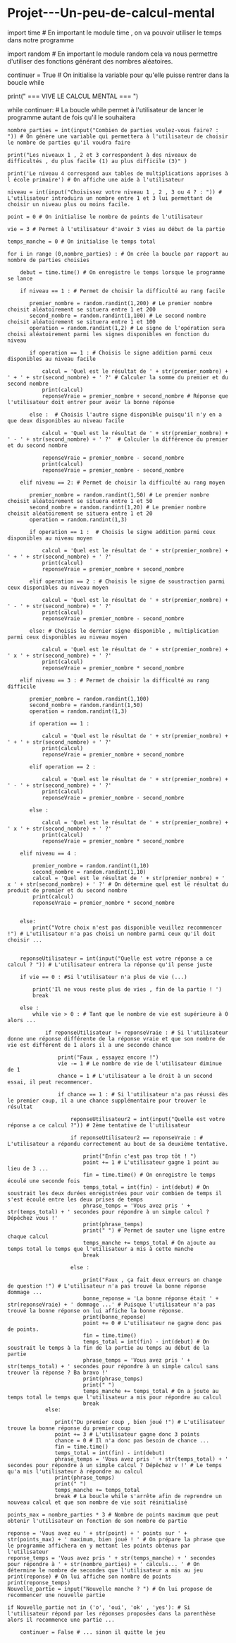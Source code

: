 # Projet---Un-peu-de-calcul-mental



import time # En important le module time , on va pouvoir utiliser le temps dans notre programme 

import random # En important le module random cela va nous permettre d'utiliser des fonctions générant des nombres aléatoires.

continuer = True # On initialise la variable pour qu'elle puisse rentrer dans la boucle while

print("               === VIVE LE CALCUL MENTAL ===  ")

while continuer: # La boucle while permet à l'utilisateur de lancer le programme autant de fois qu'il le souhaitera
    
    nombre_parties = int(input("Combien de parties voulez-vous faire? : ")) # On génère une variable qui permettera à l'utilisateur de choisir le nombre de parties qu'il voudra faire
    
    print("Les niveaux 1 , 2 et 3 correspondent à des niveaux de difficultés , du plus facile (1) au plus difficile (3)" )
    
    print('Le niveau 4 correspond aux tables de multiplications apprises à l école primaire') # On affiche une aide à l'utilisateur
    
    niveau = int(input("Choisissez votre niveau 1 , 2 , 3 ou 4 ? : ")) # L'utilisateur introduira un nombre entre 1 et 3 lui permettant de choisir un niveau plus ou moins facile.
    
    point = 0 # On initialise le nombre de points de l'utilisateur
    
    vie = 3 # Permet à l'utilisateur d'avoir 3 vies au début de la partie
    
    temps_manche = 0 # On initialise le temps total
    
    for i in range (0,nombre_parties) : # On crée la boucle par rapport au nombre de parties choisies
        
        debut = time.time() # On enregistre le temps lorsque le programme se lance 
        
        if niveau == 1 : # Permet de choisir la difficulté au rang facile
            
           premier_nombre = random.randint(1,200) # Le premier nombre choisit aléatoirement se situera entre 1 et 200
           second_nombre = random.randint(1,100) # Le second nombre choisit aléatoirement se situera entre 1 et 100
           operation = random.randint(1,2) # Le signe de l'opération sera choisi aléatoirement parmi les signes disponibles en fonction du niveau
           
           if operation == 1 : # Choisis le signe addition parmi ceux disponibles au niveau facile
               
               calcul = 'Quel est le résultat de ' + str(premier_nombre) + ' + ' + str(second_nombre) + ' ?' # Calculer la somme du premier et du second nombre
               print(calcul)
               reponseVraie = premier_nombre + second_nombre # Réponse que l'utilisateur doit entrer pour avoir la bonne réponse
               
           else :  # Choisis l'autre signe disponible puisqu'il n'y en a que deux disponibles au niveau facile
               
               calcul = 'Quel est le résultat de ' + str(premier_nombre) + ' - ' + str(second_nombre) + ' ?'  # Calculer la différence du premier et du second nombre
               
               reponseVraie = premier_nombre - second_nombre
               print(calcul) 
               reponseVraie = premier_nombre - second_nombre
           
        elif niveau == 2: # Permet de choisir la difficulté au rang moyen 
            
           premier_nombre = random.randint(1,50) # Le premier nombre choisit aléatoirement se situera entre 1 et 50
           second_nombre = random.randint(1,20) # Le premier nombre choisit aléatoirement se situera entre 1 et 20
           operation = random.randint(1,3)
           
           if operation == 1 :  # Choisis le signe addition parmi ceux disponibles au niveau moyen
               
               calcul = 'Quel est le résultat de ' + str(premier_nombre) + ' + ' + str(second_nombre) + ' ?' 
               print(calcul) 
               reponseVraie = premier_nombre + second_nombre 
               
           elif operation == 2 : # Choisis le signe de soustraction parmi ceux disponibles au niveau moyen
               
               calcul = 'Quel est le résultat de ' + str(premier_nombre) + ' - ' + str(second_nombre) + ' ?' 
               print(calcul) 
               reponseVraie = premier_nombre - second_nombre
               
           else: # Choisis le dernier signe disponible , multiplication parmi ceux disponibles au niveau moyen
               
               calcul = 'Quel est le résultat de ' + str(premier_nombre) + ' x ' + str(second_nombre) + ' ?' 
               print(calcul) 
               reponseVraie = premier_nombre * second_nombre
               
        elif niveau == 3 : # Permet de choisir la difficulté au rang difficile
            
           premier_nombre = random.randint(1,100)
           second_nombre = random.randint(1,50)
           operation = random.randint(1,3)
           
           if operation == 1 : 
               
               calcul = 'Quel est le résultat de ' + str(premier_nombre) + ' + ' + str(second_nombre) + ' ?' 
               print(calcul) 
               reponseVraie = premier_nombre + second_nombre
               
           elif operation == 2 :
               
               calcul = 'Quel est le résultat de ' + str(premier_nombre) + ' - ' + str(second_nombre) + ' ?' 
               print(calcul) 
               reponseVraie = premier_nombre - second_nombre
               
           else :
               
               calcul = 'Quel est le résultat de ' + str(premier_nombre) + ' x ' + str(second_nombre) + ' ?' 
               print(calcul) 
               reponseVraie = premier_nombre * second_nombre
               
        elif niveau == 4 :
            
            premier_nombre = random.randint(1,10)
            second_nombre = random.randint(1,10)
            calcul = 'Quel est le résultat de ' + str(premier_nombre) + ' x ' + str(second_nombre) + ' ?' # On détermine quel est le résultat du produit de premier et du second nombre
            print(calcul) 
            reponseVraie = premier_nombre * second_nombre
            
               
        else:
            print("Votre choix n'est pas disponible veuillez recommencer !") # L'utilisateur n'a pas choisi un nombre parmi ceux qu'il doit choisir ...
            
           
        reponseUtilisateur = int(input("Quelle est votre réponse a ce calcul ? ")) # L'utilisateur entrera la réponse qu'il pense juste
        
        if vie == 0 : #Si l'utilisateur n'a plus de vie (...)
        
            print('Il ne vous reste plus de vies , fin de la partie ! ')
            break
            
        else : 
            while vie > 0 : # Tant que le nombre de vie est supérieure à 0 alors ...
                              
                if reponseUtilisateur != reponseVraie : # Si l'utilisateur donne une réponse différente de la réponse vraie et que son nombre de vie est différent de 1 alors il a une seconde chance
                
                    print("Faux , essayez encore !") 
                    vie -= 1 # Le nombre de vie de l'utilisateur diminue de 1
                    chance = 1 # L'utilisateur a le droit à un second essai, il peut recommencer.
                    
                    if chance == 1 : # Si l'utilisateur n'a pas réussi dès le premier coup, il a une chance supplémentaire pour trouver le résultat
                        
                        reponseUtilisateur2 = int(input("Quelle est votre réponse a ce calcul ?")) # 2ème tentative de l'utilisateur
                        
                        if reponseUtilisateur2 == reponseVraie : # L'utilisateur a répondu correctement au bout de sa deuxième tentative.
                        
                            print("Enfin c'est pas trop tôt ! ")
                            point += 1 # L'utilisateur gagne 1 point au lieu de 3 ...
                            fin = time.time() # On enregistre le temps écoulé une seconde fois
                            temps_total = int(fin) - int(debut) # On soustrait les deux durées enregistrées pour voir combien de temps il s'est écoulé entre les deux prises de temps
                            phrase_temps = 'Vous avez pris ' + str(temps_total) + ' secondes pour répondre à un simple calcul ? Dépêchez vous !'
                            print(phrase_temps)
                            print(" ") # Permet de sauter une ligne entre chaque calcul
                            temps_manche += temps_total # On ajoute au temps total le temps que l'utilisateur a mis à cette manche
                            break
                        
                        else : 
                            
                            print("Faux , ça fait deux erreurs on change de question !") # L'utilisateur n'a pas trouvé la bonne réponse dommage ...
                            bonne_reponse = 'La bonne réponse était ' + str(reponseVraie) + ' dommage ...' # Puisque l'utilisateur n'a pas trouvé la bonne réponse on lui affiche la bonne réponse.
                            print(bonne_reponse)
                            point += 0 # L'utilisateur ne gagne donc pas de points.
                            fin = time.time()
                            temps_total = int(fin) - int(debut) # On soustrait le temps à la fin de la partie au temps au début de la partie
                            phrase_temps = 'Vous avez pris ' + str(temps_total) + ' secondes pour répondre à un simple calcul sans trouver la réponse ? Ba bravo !'
                            print(phrase_temps)
                            print(" ")
                            temps_manche += temps_total # On a joute au temps total le temps que l'utilisateur a mis pour répondre au calcul 
                            break
                else:
                    
                   print("Du premier coup , bien joué !") # L'utilisateur trouve la bonne réponse du premier coup
                   point += 3 # L'utilisateur gagne donc 3 points
                   chance = 0 # Il n'a donc pas besoin de chance ...
                   fin = time.time()
                   temps_total = int(fin) - int(debut)
                   phrase_temps = 'Vous avez pris ' + str(temps_total) + ' secondes pour répondre à un simple calcul ? Dépêchez v !' # Le temps qu'a mis l'utilisateur à répondre au calcul
                   print(phrase_temps)
                   print(" ")
                   temps_manche += temps_total
                   break # La boucle while s'arrête afin de reprendre un nouveau calcul et que son nombre de vie soit réinitialisé 
        
    points_max = nombre_parties * 3 # Nombre de points maximum que peut obtenir l'utilisateur en fonction de son nombre de partie
    
    reponse = 'Vous avez eu ' + str(point) + ' points sur ' + str(points_max) + ' maximum, bien joué ! ' # On prépare la phrase que le programme affichera en y mettant les points obtenus par l'utilisateur    
    reponse_temps = 'Vous avez pris ' + str(temps_manche) + ' secondes pour répondre à ' + str(nombre_parties) + ' calculs... ' # On détermine le nombre de secondes que l'utilisateur a mis au jeu               
    print(reponse) # On lui affiche son nombre de points
    print(reponse_temps)
    Nouvelle_partie = input("Nouvelle manche ? ") # On lui propose de recommencer une nouvelle partie
    
    if Nouvelle_partie not in ('o', 'oui', 'ok' , 'yes'): # Si l'utilisateur répond par les réponses proposées dans la parenthèse alors il recommence une partie ...
    
        continuer = False # ... sinon il quitte le jeu

